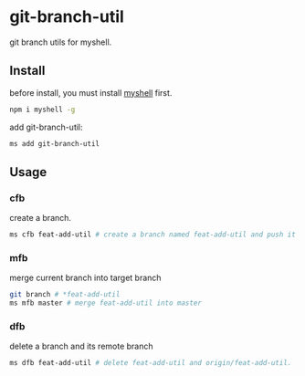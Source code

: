 # git-branch-util

git branch utils for myshell.

## Install

before install, you must install [myshell](https://github.com/ms-ecology/myshell) first.

```sh
npm i myshell -g
```

add git-branch-util:

```sh
ms add git-branch-util
```

## Usage

### cfb

create a branch.

```sh
ms cfb feat-add-util # create a branch named feat-add-util and push it to remote.
```

### mfb

merge current branch into target branch

```sh
git branch # *feat-add-util
ms mfb master # merge feat-add-util into master
```

### dfb

delete a branch and its remote branch

```sh
ms dfb feat-add-util # delete feat-add-util and origin/feat-add-util.
```

